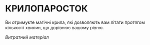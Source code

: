 ﻿# КРИЛОПАРОСТОК

Ви отримуєте магічні крила, які дозволяють вам літати протягом кількості хвилин, що дорівнює вашому рівню.

*Витратний матеріал*